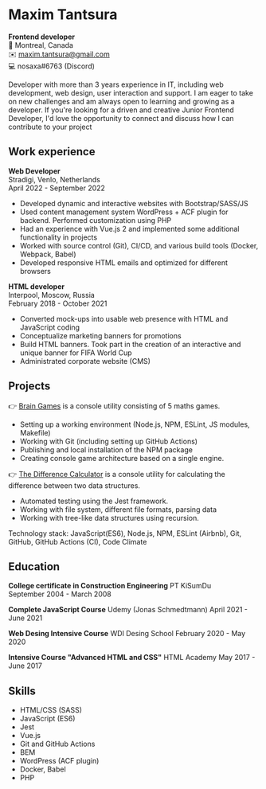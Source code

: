# Maxim Tantsura

**Frontend developer**  
🍁 Montreal, Canada  
✉️ maxim.tantsura@gmail.com  
💻 nosaxa#6763 (Discord)

Developer with more than 3 years experience in IT, including web development, web design, user interaction and support. I am eager to take on new challenges and am always open to learning and growing as a developer. If you're looking for a driven and creative Junior Frontend Developer, I'd love the opportunity to connect and discuss how I can contribute to your project

## Work experience

**Web Developer**  
Stradigi, Venlo, Netherlands  
April 2022 - September 2022

- Developed dynamic and interactive websites with Bootstrap/SASS/JS
- Used content management system WordPress + ACF plugin for backend. Performed customization
  using PHP
- Had an experience with Vue.js 2 and implemented some additional functionality in projects
- Worked with source control (Git), CI/CD, and various build tools (Docker, Webpack, Babel)
- Developed responsive HTML emails and optimized for different browsers

**HTML developer**  
Interpool, Moscow, Russia  
February 2018 - October 2021

- Converted mock-ups into usable web presence with HTML and JavaScript coding
- Conceptualize marketing banners for promotions
- Build HTML banners. Took part in the creation of an interactive and unique banner for FIFA World Cup
- Administrated corporate website (CMS)

## Projects

👉 [Brain Games](https://github.com/nosaxa/frontend-project-lvl1) is a console utility consisting of 5 maths games.

- Setting up a working environment (Node.js, NPM, ESLint, JS modules, Makefile)
- Working with Git (including setting up GitHub Actions)
- Publishing and local installation of the NPM package
- Creating console game architecture based on a single engine.

👉 [The Difference Calculator](https://github.com/nosaxa/frontend-project-lvl2) is a console utility for calculating the difference between two data structures.

- Automated testing using the Jest framework.
- Working with file system, different file formats, parsing data
- Working with tree-like data structures using recursion.

Technology stack: JavaScript(ES6), Node.js, NPM, ESLint (Airbnb), Git, GitHub, GitHub Actions (CI), Code Climate

## Education

**College certificate in Construction Engineering**
PT KiSumDu  
September 2004 - March 2008

**Complete JavaScript Course**
Udemy (Jonas Schmedtmann)
April 2021 - June 2021

**Web Desing Intensive Course**
WDI Desing School
February 2020 - May 2020

**Intensive Course "Advanced HTML and CSS"**
HTML Academy
May 2017 - June 2017

## Skills

- HTML/CSS (SASS)
- JavaScript (ES6)
- Jest
- Vue.js
- Git and GitHub Actions
- BEM
- WordPress (ACF plugin)
- Docker, Babel
- PHP
